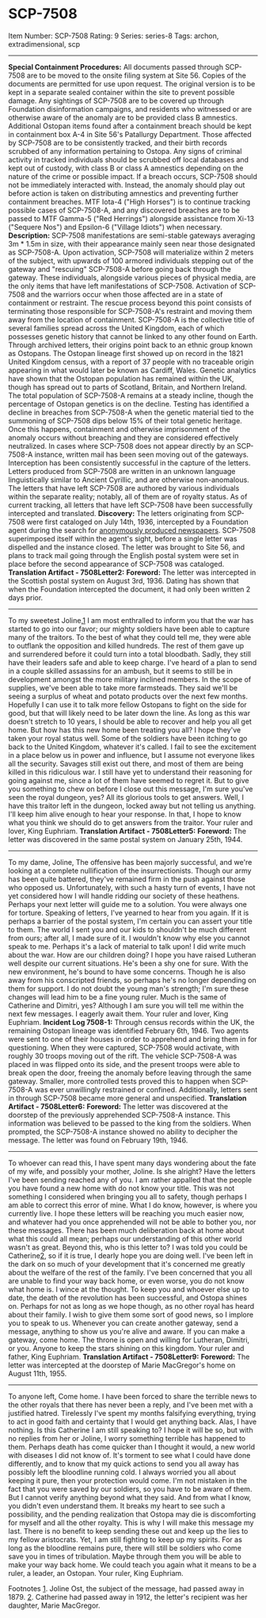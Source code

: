 # SCP-7508
Item Number: SCP-7508
Rating: 9
Series: series-8
Tags: archon, extradimensional, scp

---

**Special Containment Procedures:** All documents passed through SCP-7508 are to be moved to the onsite filing system at Site 56. Copies of the documents are permitted for use upon request. The original version is to be kept in a separate sealed container within the site to prevent possible damage. Any sightings of SCP-7508 are to be covered up through Foundation disinformation campaigns, and residents who witnessed or are otherwise aware of the anomaly are to be provided class B amnestics. Additional Ostopan items found after a containment breach should be kept in containment box A-4 in Site 56's Patallurgy Department.
Those affected by SCP-7508 are to be consistently tracked, and their birth records scrubbed of any information pertaining to Ostopa. Any signs of criminal activity in tracked individuals should be scrubbed off local databases and kept out of custody, with class B or class A amnestics depending on the nature of the crime or possible impact. If a breach occurs, SCP-7508 should not be immediately interacted with. Instead, the anomaly should play out before action is taken on distributing amnestics and preventing further containment breaches. MTF Iota-4 ("High Horses") is to continue tracking possible cases of SCP-7508-A, and any discovered breaches are to be passed to MTF Gamma-5 ("Red Herrings") alongside assistance from Xi-13 ("Sequere Nos") and Epsilon-6 ("Village Idiots") when necessary.
**Description:** SCP-7508 manifestations are semi-stable gateways averaging 3m * 1.5m in size, with their appearance mainly seen near those designated as SCP-7508-A. Upon activation, SCP-7508 will materialize within 2 meters of the subject, with upwards of 100 armored individuals stepping out of the gateway and "rescuing" SCP-7508-A before going back through the gateway. These individuals, alongside various pieces of physical media, are the only items that have left manifestations of SCP-7508. Activation of SCP-7508 and the warriors occur when those affected are in a state of containment or restraint. The rescue process beyond this point consists of terminating those responsible for SCP-7508-A's restraint and moving them away from the location of containment.
SCP-7508-A is the collective title of several families spread across the United Kingdom, each of which possesses genetic history that cannot be linked to any other found on Earth. Through archived letters, their origins point back to an ethnic group known as Ostopans. The Ostopan lineage first showed up on record in the 1821 United Kingdom census, with a report of 37 people with no traceable origin appearing in what would later be known as Cardiff, Wales. Genetic analytics have shown that the Ostopan population has remained within the UK, though has spread out to parts of Scotland, Britain, and Northern Ireland. The total population of SCP-7508-A remains at a steady incline, though the percentage of Ostopan genetics is on the decline. Testing has identified a decline in breaches from SCP-7508-A when the genetic material tied to the summoning of SCP-7508 dips below 15% of their total genetic heritage. Once this happens, containment and otherwise imprisonment of the anomaly occurs without breaching and they are considered effectively neutralized.
In cases where SCP-7508 does not appear directly by an SCP-7508-A instance, written mail has been seen moving out of the gateways. Interception has been consistently successful in the capture of the letters. Letters produced from SCP-7508 are written in an unknown language linguistically similar to Ancient Cyrillic, and are otherwise non-anomalous. The letters that have left SCP-7508 are authored by various individuals within the separate reality; notably, all of them are of royalty status. As of current tracking, all letters that have left SCP-7508 have been successfully intercepted and translated.
**Discovery:** The letters originating from SCP-7508 were first cataloged on July 14th, 1936, intercepted by a Foundation agent during the search for [anonymously produced newspapers](https://scp-wiki.wikidot.com/scp-5377). SCP-7508 superimposed itself within the agent's sight, before a single letter was dispelled and the instance closed. The letter was brought to Site 56, and plans to track mail going through the English postal system were set in place before the second appearance of SCP-7508 was cataloged.
**Translation Artifact - 7508Letter2:**
**Foreword:** The letter was intercepted in the Scottish postal system on August 3rd, 1936. Dating has shown that when the Foundation intercepted the document, it had only been written 2 days prior.
* * *
To my sweetest Joline,[1](javascript:;)
I am most enthralled to inform you that the war has started to go into our favor; our mighty soldiers have been able to capture many of the traitors. To the best of what they could tell me, they were able to outflank the opposition and killed hundreds. The rest of them gave up and surrendered before it could turn into a total bloodbath. Sadly, they still have their leaders safe and able to keep charge. I've heard of a plan to send in a couple skilled assassins for an ambush, but it seems to still be in development amongst the more military inclined members.
In the scope of supplies, we've been able to take more farmsteads. They said we'll be seeing a surplus of wheat and potato products over the next few months. Hopefully I can use it to talk more fellow Ostopans to fight on the side for good, but that will likely need to be later down the line. As long as this war doesn't stretch to 10 years, I should be able to recover and help you all get home.
But how has this new home been treating you all? I hope they've taken your royal status well. Some of the soldiers have been itching to go back to the United Kingdom, whatever it's called. I fail to see the excitement in a place below us in power and influence, but I assume not everyone likes all the security. Savages still exist out there, and most of them are being killed in this ridiculous war. I still have yet to understand their reasoning for going against me, since a lot of them have seemed to regret it.
But to give you something to chew on before I close out this message, I'm sure you've seen the royal dungeon, yes? All its glorious tools to get answers. Well, I have this traitor left in the dungeon, locked away but not telling us anything. I'll keep him alive enough to hear your response. In that, I hope to know what you think we should do to get answers from the traitor.
Your ruler and lover, King Euphriam.
**Translation Artifact - 7508Letter5:**
**Foreword:** The letter was discovered in the same postal system on January 25th, 1944.
* * *
To my dame, Joline,
The offensive has been majorly successful, and we're looking at a complete nullification of the insurrectionists. Though our army has been quite battered, they've remained firm in the push against those who opposed us. Unfortunately, with such a hasty turn of events, I have not yet considered how I will handle ridding our society of these heathens. Perhaps your next letter will guide me to a solution. You were always one for torture.
Speaking of letters, I've yearned to hear from you again. If it is perhaps a barrier of the postal system, I'm certain you can assert your title to them. The world I sent you and our kids to shouldn't be much different from ours; after all, I made sure of it. I wouldn't know why else you cannot speak to me.
Perhaps it's a lack of material to talk upon! I did write much about the war.
How are our children doing? I hope you have raised Lutheran well despite our current situations. He's been a shy one for sure. With the new environment, he's bound to have some concerns. Though he is also away from his conscripted friends, so perhaps he's no longer depending on them for support. I do not doubt the young man's strength; I'm sure these changes will lead him to be a fine young ruler.
Much is the same of Catherine and Dimitri, yes? Although I am sure you will tell me within the next few messages. I eagerly await them.
Your ruler and lover, King Euphriam.
**Incident Log 7508-1:** Through census records within the UK, the remaining Ostopan lineage was identified February 6th, 1946. Two agents were sent to one of their houses in order to apprehend and bring them in for questioning. When they were captured, SCP-7508 would activate, with roughly 30 troops moving out of the rift. The vehicle SCP-7508-A was placed in was flipped onto its side, and the present troops were able to break open the door, freeing the anomaly before leaving through the same gateway.
Smaller, more controlled tests proved this to happen when SCP-7508-A was ever unwillingly restrained or confined. Additionally, letters sent in through SCP-7508 became more general and unspecified.
**Translation Artifact - 7508Letter6:**
**Foreword:** The letter was discovered at the doorstep of the previously apprehended SCP-7508-A instance. This information was believed to be passed to the king from the soldiers. When prompted, the SCP-7508-A instance showed no ability to decipher the message. The letter was found on February 19th, 1946.
* * *
To whoever can read this,
I have spent many days wondering about the fate of my wife, and possibly your mother, Joline. Is she alright? Have the letters I've been sending reached any of you.
I am rather appalled that the people you have found a new home with do not know your title. This was not something I considered when bringing you all to safety, though perhaps I am able to correct this error of mine. What I do know, however, is where you currently live. I hope these letters will be reaching you much easier now, and whatever had you once apprehended will not be able to bother you, nor these messages. There has been much deliberation back at home about what this could all mean; perhaps our understanding of this other world wasn't as great.
Beyond this, who is this letter to? I was told you could be Catherine[2](javascript:;), so if it is true, I dearly hope you are doing well. I've been left in the dark on so much of your development that it's concerned me greatly about the welfare of the rest of the family. I've been concerned that you all are unable to find your way back home, or even worse, you do not know what home is.
I wince at the thought.
To keep you and whoever else up to date, the death of the revolution has been successful, and Ostopa shines on. Perhaps for not as long as we hope though, as no other royal has heard about their family. I wish to give them some sort of good news, so I implore you to speak to us. Whenever you can create another gateway, send a message, anything to show us you're alive and aware.
If you can make a gateway, come home. The throne is open and willing for Lutheran, Dimitri, or you. Anyone to keep the stars shining on this kingdom.
Your ruler and father, King Euphriam.
**Translation Artifact - 7508Letter9:**
**Foreword:** The letter was intercepted at the doorstep of Marie MacGregor's home on August 11th, 1955.
* * *
To anyone left,
Come home. I have been forced to share the terrible news to the other royals that there has never been a reply, and I've been met with a justified hatred. Tirelessly I've spent my months falsifying everything, trying to act in good faith and certainty that I would get anything back. Alas, I have nothing.
Is this Catherine I am still speaking to? I hope it will be so, but with no replies from her or Joline, I worry something terrible has happened to them. Perhaps death has come quicker than I thought it would, a new world with diseases I did not know of. It's torment to see what I could have done differently, and to know that my quick actions to send you all away has possibly left the bloodline running cold. I always worried you all about keeping it pure, then your protection would come.
I'm not mistaken in the fact that you were saved by our soldiers, so you have to be aware of them. But I cannot verify anything beyond what they said. And from what I know, you didn't even understand them. It breaks my heart to see such a possibility, and the pending realization that Ostopa may die is discomforting for myself and all the other royalty.
This is why I will make this message my last. There is no benefit to keep sending these out and keep up the lies to my fellow aristocrats. Yet, I am still fighting to keep up my spirits. For as long as the bloodline remains pure, there will still be soldiers who come save you in times of tribulation. Maybe through them you will be able to make your way back home. We could teach you again what it means to be a ruler, a leader, an Ostopan.
Your ruler, King Euphriam.
  

Footnotes
[1](javascript:;). Joline Ost, the subject of the message, had passed away in 1879.
[2](javascript:;). Catherine had passed away in 1912, the letter's recipient was her daughter, Marie MacGregor.